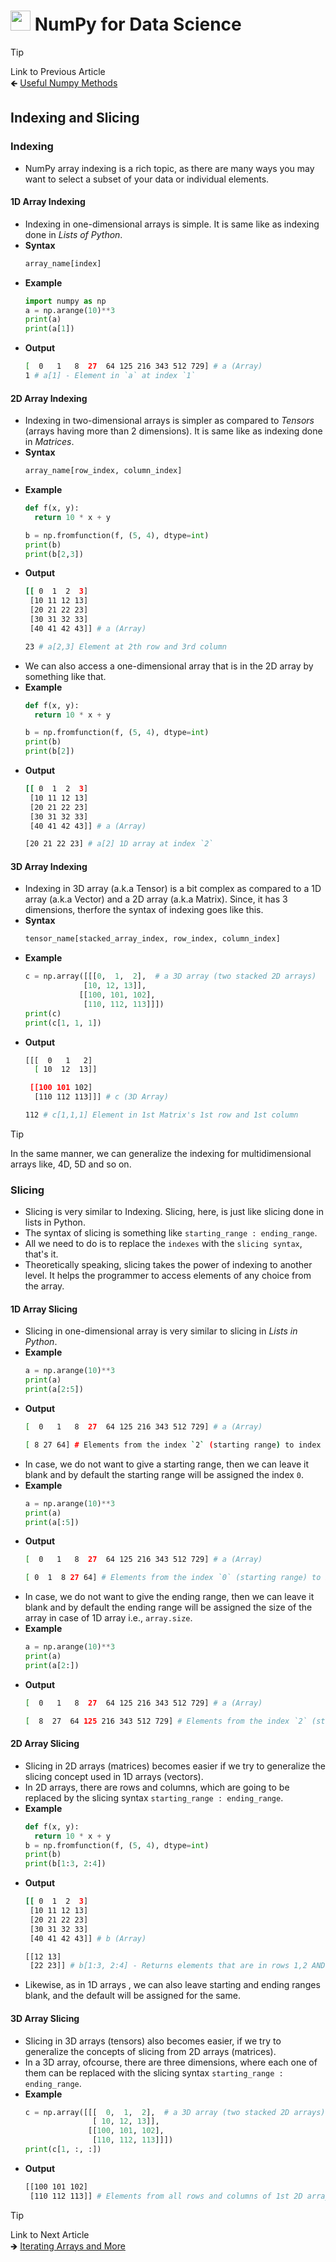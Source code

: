 # <picture> <source srcset="https://numpy.org/images/logo.svg" type="image/webp"> <img src="https://numpy.org/images/logo.svg" width="32" height="32"> </picture> NumPy for Data Science 

> [!TIP]  
> Link to Previous Article  
> 🡸 [Useful Numpy Methods](/Numpy/Articles/83_numpy_methods.md)

## Indexing and Slicing

### Indexing
- NumPy array indexing is a rich topic, as there are many ways you may want to select a subset of your data or individual elements.

#### 1D Array Indexing
- Indexing in one-dimensional arrays is simple. It is same like as indexing done in *Lists of Python*.
- **Syntax**
  ```python
  array_name[index]
  ```
- **Example**
  ```python
  import numpy as np
  a = np.arange(10)**3
  print(a)
  print(a[1])
  ```
- **Output**
  ```bash
  [  0   1   8  27  64 125 216 343 512 729] # a (Array)
  1 # a[1] - Element in `a` at index `1`
  ```

#### 2D Array Indexing
- Indexing in two-dimensional arrays is simpler as compared to *Tensors* (arrays having more than 2 dimensions). It is same like as indexing done in *Matrices*.
- **Syntax**
  ```python
  array_name[row_index, column_index]
  ```
- **Example**
  ```python
  def f(x, y):
    return 10 * x + y

  b = np.fromfunction(f, (5, 4), dtype=int)
  print(b)
  print(b[2,3])
  ```
- **Output**
  ```bash
  [[ 0  1  2  3]
   [10 11 12 13]
   [20 21 22 23]
   [30 31 32 33]
   [40 41 42 43]] # a (Array)

  23 # a[2,3] Element at 2th row and 3rd column
  ```
- We can also access a one-dimensional array that is in the 2D array by something like that.
- **Example**
  ```python
  def f(x, y):
    return 10 * x + y

  b = np.fromfunction(f, (5, 4), dtype=int)
  print(b)
  print(b[2])
  ```
- **Output**
  ```bash
  [[ 0  1  2  3]
   [10 11 12 13]
   [20 21 22 23]
   [30 31 32 33]
   [40 41 42 43]] # a (Array)

  [20 21 22 23] # a[2] 1D array at index `2`
  ```

#### 3D Array Indexing
- Indexing in 3D array (a.k.a Tensor) is a bit complex as compared to a 1D array (a.k.a Vector) and a 2D array (a.k.a Matrix). Since, it has 3 dimensions, therfore the syntax of indexing goes like this.
- **Syntax**
  ```python
  tensor_name[stacked_array_index, row_index, column_index]
  ```
- **Example**
  ```python
  c = np.array([[[0,  1,  2],  # a 3D array (two stacked 2D arrays)
               [10, 12, 13]],
              [[100, 101, 102],
               [110, 112, 113]]])
  print(c)
  print(c[1, 1, 1])
  ```
- **Output**
  ```bash
  [[[  0   1   2]
    [ 10  12  13]]

   [[100 101 102]
    [110 112 113]]] # c (3D Array)
  
  112 # c[1,1,1] Element in 1st Matrix's 1st row and 1st column 
  ```

> [!TIP]
> In the same manner, we can generalize the indexing for multidimensional arrays like, 4D, 5D and so on.

### Slicing
- Slicing is very similar to Indexing. Slicing, here, is just like slicing done in lists in Python.
- The syntax of slicing is something like `starting_range : ending_range`.
- All we need to do is to replace the `indexes` with the `slicing syntax`, that's it.
- Theoretically speaking, slicing takes the power of indexing to another level. It helps the programmer to access elements of any choice from the array.

#### 1D Array Slicing
- Slicing in one-dimensional array is very similar to slicing in *Lists in Python*.
- **Example**
  ```python
  a = np.arange(10)**3
  print(a)
  print(a[2:5])
  ```
- **Output**
  ```bash
  [  0   1   8  27  64 125 216 343 512 729] # a (Array)
  
  [ 8 27 64] # Elements from the index `2` (starting range) to index `4` (ending range - 1) 
  ```
- In case, we do not want to give a starting range, then we can leave it blank and by default the starting range will be assigned the index `0`.
- **Example**
  ```python
  a = np.arange(10)**3
  print(a)
  print(a[:5])
  ```
- **Output**
  ```bash
  [  0   1   8  27  64 125 216 343 512 729] # a (Array)
  
  [ 0  1  8 27 64] # Elements from the index `0` (starting range) to index `4` (ending range - 1) 
  ```
- In case, we do not want to give the ending range, then we can leave it blank and by default the ending range will be assigned the size of the array in case of 1D array i.e., `array.size`.
- **Example**
  ```python
  a = np.arange(10)**3
  print(a)
  print(a[2:])
  ```
- **Output**
  ```bash
  [  0   1   8  27  64 125 216 343 512 729] # a (Array)
  
  [  8  27  64 125 216 343 512 729] # Elements from the index `2` (starting range) to index `9` (ending range - 1) 
  ```

#### 2D Array Slicing
- Slicing in 2D arrays (matrices) becomes easier if we try to generalize the slicing concept used in 1D arrays (vectors).
- In 2D arrays, there are rows and columns, which are going to be replaced by the slicing syntax `starting_range : ending_range`.
- **Example**
  ```python
  def f(x, y):
    return 10 * x + y
  b = np.fromfunction(f, (5, 4), dtype=int)
  print(b)
  print(b[1:3, 2:4])
  ```
- **Output**
  ```bash
  [[ 0  1  2  3]
   [10 11 12 13]
   [20 21 22 23]
   [30 31 32 33]
   [40 41 42 43]] # b (Array)

  [[12 13]
   [22 23]] # b[1:3, 2:4] - Returns elements that are in rows 1,2 AND are also in columns 2,4.
  ```
- Likewise, as in 1D arrays , we can also leave starting and ending ranges blank, and the default will be assigned for the same.

#### 3D Array Slicing
- Slicing in 3D arrays (tensors) also becomes easier, if we try to generalize the concepts of slicing from 2D arrays (matrices).
- In a 3D array, ofcourse, there are three dimensions, where each one of them can be replaced with the slicing syntax `starting_range : ending_range`.
- **Example**
  ```python
  c = np.array([[[  0,  1,  2],  # a 3D array (two stacked 2D arrays)
                 [ 10, 12, 13]],
                [[100, 101, 102],
                 [110, 112, 113]]])
  print(c[1, :, :])
  ```
- **Output**
  ```bash
  [[100 101 102]
   [110 112 113]] # Elements from all rows and columns of 1st 2D array
  ```

> [!TIP]  
> Link to Next Article  
> 🡺 [Iterating Arrays and More](/Numpy/Articles/85_iterating_arrays_and_more.md)
